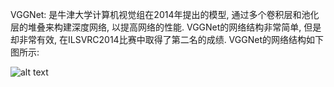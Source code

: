 VGGNet: 是牛津大学计算机视觉组在2014年提出的模型, 通过多个卷积层和池化层的堆叠来构建深度网络, 以提高网络的性能. VGGNet的网络结构非常简单, 但是却非常有效, 在ILSVRC2014比赛中取得了第二名的成绩. VGGNet的网络结构如下图所示:

![alt text](assets/004-VGGNet/image.png)
